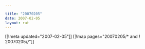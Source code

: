 ```yaml
---

title: "20070205"
date: 2007-02-05
layout: rut
---
```


[[!meta updated="2007-02-05"]]
[[!map pages="20070205/* and ! 20070205/*/*"]]
